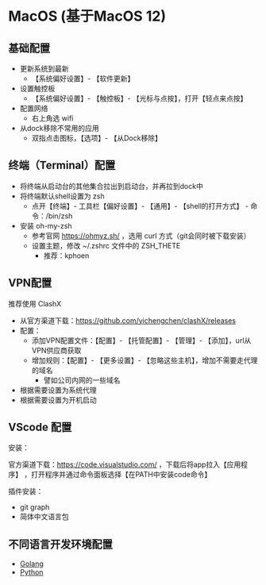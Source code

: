 # MacOS (基于MacOS 12)

## 基础配置
- 更新系统到最新
    - 【系统偏好设置】- 【软件更新】
- 设置触控板
    - 【系统偏好设置】- 【触控板】- 【光标与点按】，打开【轻点来点按】
- 配置网络
    - 右上角选 wifi
- 从dock移除不常用的应用
    - 双指点击图标，【选项】- 【从Dock移除】

## 终端（Terminal）配置
- 将终端从启动台的其他集合拉出到启动台，并再拉到dock中
- 将终端默认shell设置为 zsh
    - 点开【终端】- 工具栏【偏好设置】- 【通用】- 【shell的打开方式】 - 命令：/bin/zsh
- 安装 oh-my-zsh
    - 参考官网 https://ohmyz.sh/ ，选用 curl 方式（git会同时被下载安装）
    - 设置主题，修改 ~/.zshrc 文件中的 ZSH_THETE
        - 推荐：kphoen

## VPN配置
推荐使用 ClashX
- 从官方渠道下载：https://github.com/yichengchen/clashX/releases
- 配置：
    - 添加VPN配置文件：【配置】- 【托管配置】- 【管理】- 【添加】，url从VPN供应商获取
    - 增加规则：【配置】- 【更多设置】- 【忽略这些主机】，增加不需要走代理的域名
        - 譬如公司内网的一些域名
- 根据需要设置为系统代理
- 根据需要设置为开机启动

## VScode 配置
安装：

官方渠道下载：https://code.visualstudio.com/ ，下载后将app拉入【应用程序】
，打开程序并通过命令面板选择【在PATH中安装code命令】

插件安装：
- git graph
- 简体中文语言包

## 不同语言开发环境配置

- [Golang](./Golang.md)
- [Python](./Python.md)
